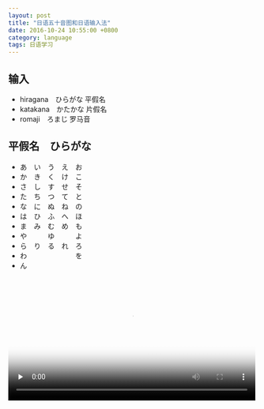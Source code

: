 ```yaml
---
layout: post
title: "日语五十音图和日语输入法"
date: 2016-10-24 10:55:00 +0800
category: language
tags: 日语学习
---
```


## 输入
* hiragana　ひらがな 平假名
* katakana　かたかな 片假名
* romaji　ろまじ 罗马音

## 平假名　ひらがな
* あ　い　う　え　お
* か　き　く　け　こ
* さ　し　す　せ　そ
* た　ち　つ　て　と
* な　に　ぬ　ね　の
* は　ひ　ふ　へ　ほ
* ま　み　む　め　も
* や　　　ゆ　　　よ
* ら　り　る　れ　ろ
* わ　　　　　　　を
* ん

<video id="video" controls="" preload="none" poster="{{ site.baseurl }}/imgs/91cec70e-65f7-438b-908f-3fe9f8bd9810.png" style="width: 100%; max-width: 500px;">
  <source id="mp4" src="{{ site.baseurl }}/imgs/日语五十音歌曲.mp4" type="video/mp4">
  <p>Your user agent does not support the HTML5 Video element.</p>
</video>
